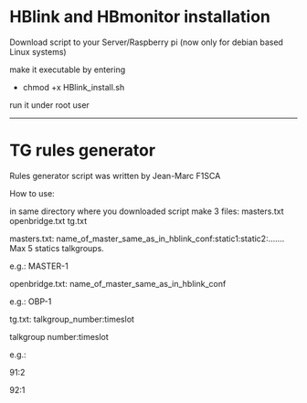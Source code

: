 # HBlink and HBmonitor installation

Download script to your Server/Raspberry pi (now only for debian based Linux systems)

make it executable by entering  
- chmod +x HBlink_install.sh

run it under root user

--------------------
# TG rules generator

Rules generator script was written by Jean-Marc F1SCA

How to use:

in same directory where you downloaded script make 3 files: masters.txt openbridge.txt tg.txt

masters.txt:
name_of_master_same_as_in_hblink_conf:static1:static2:.......
Max 5 statics talkgroups.

e.g.:
MASTER-1

openbridge.txt:
name_of_master_same_as_in_hblink_conf

e.g.:
OBP-1

tg.txt:
talkgroup_number:timeslot

talkgroup number:timeslot

e.g.:

91:2

92:1
